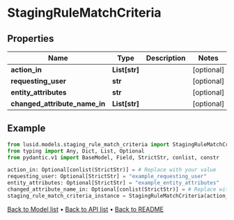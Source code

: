 # StagingRuleMatchCriteria

## Properties
Name | Type | Description | Notes
------------ | ------------- | ------------- | -------------
**action_in** | **List[str]** |  | [optional] 
**requesting_user** | **str** |  | [optional] 
**entity_attributes** | **str** |  | [optional] 
**changed_attribute_name_in** | **List[str]** |  | [optional] 
## Example

```python
from lusid.models.staging_rule_match_criteria import StagingRuleMatchCriteria
from typing import Any, Dict, List, Optional
from pydantic.v1 import BaseModel, Field, StrictStr, conlist, constr

action_in: Optional[conlist(StrictStr)] = # Replace with your value
requesting_user: Optional[StrictStr] = "example_requesting_user"
entity_attributes: Optional[StrictStr] = "example_entity_attributes"
changed_attribute_name_in: Optional[conlist(StrictStr)] = # Replace with your value
staging_rule_match_criteria_instance = StagingRuleMatchCriteria(action_in=action_in, requesting_user=requesting_user, entity_attributes=entity_attributes, changed_attribute_name_in=changed_attribute_name_in)

```

[Back to Model list](../README.md#documentation-for-models) &#8226; [Back to API list](../README.md#documentation-for-api-endpoints) &#8226; [Back to README](../README.md)

